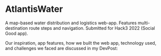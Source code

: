 # AtlantisWater
A map-based water distribution and logistics web-app. Features multi-destination route steps and navigation. Submitted for Hack3 2022 (Social Good app).

Our inspiration, app features, how we built the web app, technology used, and challenges we faced are discussed in my DevPost:

